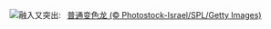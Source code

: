 ![](https://www.bing.com/th?id=OHR.CuteChameleon_ZH-CN5029981236_UHD.jpg&w=1000)融入又突出:&nbsp;&ensp;[普通变色龙 (© Photostock-Israel/SPL/Getty Images)](https://www.bing.com/th?id=OHR.CuteChameleon_ZH-CN5029981236_UHD.jpg)
<br><br/>
